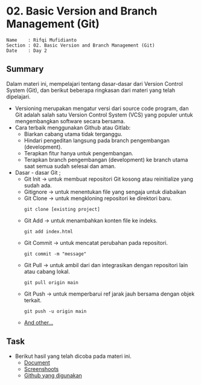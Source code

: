 # 02. Basic Version and Branch Management (Git)

```
Name    : Rifqi Mufidianto 
Section : 02. Basic Version and Branch Management (Git)
Date    : Day 2
```

## Summary
Dalam materi ini, mempelajari tentang dasar-dasar dari Version Control System (Git), dan berikut beberapa ringkasan dari materi yang telah dipelajari.

- Versioning merupakan mengatur versi dari source code program, dan Git adalah salah satu Version Control System (VCS) yang populer untuk mengembangkan software secara bersama.
- Cara terbaik menggunakan Github atau Gitlab: 
    - Biarkan cabang utama tidak terganggu.
    - Hindari pengeditan langsung pada branch pengembangan (development).
    - Terapkan fitur hanya untuk pengembangan.
    - Terapkan branch pengembangan (development) ke branch utama saat semua sudah selesai dan aman.     
- Dasar - dasar Git ;
    - Git Init -> untuk membuat repositori Git kosong atau reinitialize yang sudah ada.
    - Gitignore -> untuk menentukan file yang sengaja untuk diabaikan
    - Git Clone -> untuk mengkloning repositori ke direktori baru.
        ```
        git clone [existing project]
        ```
    - Git Add -> untuk menambahkan konten file ke indeks.
        ```
        git add index.html
        ```
    - Git Commit -> untuk mencatat perubahan pada repositori.
        ```
        git commit -m "message"
        ```
    - Git Pull -> untuk ambil dari dan integrasikan dengan repositori lain atau cabang lokal.
        ```
        git pull origin main
        ```
    - Git Push -> untuk memperbarui ref jarak jauh bersama dengan objek terkait.
        ```
        git push -u origin main
        ```
    - [And other...](https://git-scm.com/docs)

## Task    
- Berikut hasil yang telah dicoba pada materi ini.
    - [Document](https://drive.google.com/file/d/1pT0R_TbOhAB0hAEeba9Z4rxetWNO7Glu/view?usp=sharing)
    - [Screenshoots](screenshoots) 
    - [Github yang digunakan](https://github.com/Mufiidz/NyobaGithub)